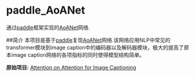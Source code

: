 # paddle_AoANet
通过[paddle](https://github.com/PaddlePaddle/Paddle)框架实现的[AoANet](https://arxiv.org/abs/1908.06954)网络.

##简介
本项目是基于[paddle](https://github.com/PaddlePaddle/Paddle)复现[AoANet](https://arxiv.org/abs/1908.06954)网络.该网络应用NLP中常见的transformer模块到image caption中的编码器以及解码器模块，极大的提高了原本image caption网络的各项指标的同时使得模型结构简单。

**原始项目:**
[Attention on Attention for Image Captioning](https://github.com/husthuaan/AoANet)

